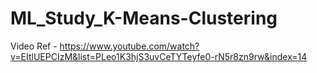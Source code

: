 # ML_Study_K-Means-Clustering

Video Ref - https://www.youtube.com/watch?v=EItlUEPCIzM&list=PLeo1K3hjS3uvCeTYTeyfe0-rN5r8zn9rw&index=14
